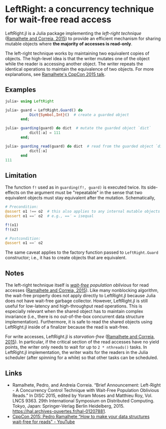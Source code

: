 # LeftRight: a concurrency technique for wait-free read access

LeftRight.jl is a Julia package implementing the *left-right technique* ([Ramalhete and
Correia, 2015]) to provide an efficient mechanism for sharing mutable objects where **the
majority of accesses is read-only**.

The left-right technique works by maintaining two equivalent copies of objects.  The
high-level idea is that the writer mutates one of the object while the reader is accessing
another object.  The writer repeats the identical operations to maintain the equivalence of
two objects.  For more explanations, see [Ramalhete's CppCon 2015 talk].

[Ramalhete and Correia, 2015]: https://hal.archives-ouvertes.fr/hal-01207881
[Ramalhete's CppCon 2015 talk]: https://www.youtube.com/watch?v=FtaD0maxwec

## Examples

```julia
julia> using LeftRight

julia> guard = LeftRight.Guard() do
           Dict{Symbol,Int}()  # create a guarded object
       end;

julia> guarding(guard) do dict  # mutate the guarded object `dict`
           dict[:a] = 111
       end;

julia> guarding_read(guard) do dict  # read from the guarded object `dict`
           dict[:a]
       end
111
```

## Limitation

The function `f!` used as in `guarding(f!, guard)` is executed twice.  Its
side-effects on the argument must be "repeatable" in the sense that two equivalent objects
must stay equivalent after the mutation.  Schematically,

```JULIA
# Precondition:
@assert o1 !== o2  # this also applies to any internal mutable objects
@assert o1 ==′ o2  # e.g., ==′ = isequal

f!(o1)
f!(o2)

# Postcondition:
@assert o1 ==′ o2
```

The same caveat applies to the factory function passed to `LeftRight.Guard` constructor;
i.e., it has to create objects that are equivalent.

## Notes

The left-right technique itself is *[wait-free] population oblivious* for read accesses
([Ramalhete and Correia, 2015]).  Like many nonblocking algorithm, the wait-free property
does not apply directly to LeftRight.jl because Julia does not have wait-free garbage
collector.  However, LeftRight.jl is still useful for low-latency and high-throughput read
operations.  This is especially relevant when the shared object has to maintain complex
invariance (i.e., there is no out-of-the-box concurrent data structure implementation).
Furthermore, it is safe to read the shared objects using LeftRight.jl inside of a finalizer
because the read is wait-free.

For write accesses, LeftRight.jl is *starvation-free* ([Ramalhete and Correia, 2015]).  In
particular, if the critical section of the read accesses have no yield points, the writer
only needs to wait for up to `2 * nthreads()` tasks.  In LeftRight.jl implementation, the
writer waits for the readers in the Julia scheduler (after spinning for a while) so that
other tasks can be scheduled.

[wait-free]: https://en.wikipedia.org/wiki/Non-blocking_algorithm#Wait-freedom
[starvation-free]: https://en.wikipedia.org/wiki/Starvation_(computer_science)

## Links

* Ramalhete, Pedro, and Andreia Correia. “Brief Announcement: Left-Right - A Concurrency Control Technique with Wait-Free Population Oblivious Reads.” In DISC 2015, edited by Yoram Moses and Matthieu Roy, Vol. LNCS 9363. 29th International Symposium on Distributed Computing. Tokyo, Japan: Springer-Verlag Berlin Heidelberg, 2015. https://hal.archives-ouvertes.fr/hal-01207881.
* [CppCon 2015: Pedro Ramalhete “How to make your data structures wait-free for reads" - YouTube](https://www.youtube.com/watch?v=FtaD0maxwec)
